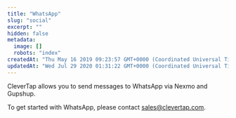 ```yaml
---
title: "WhatsApp"
slug: "social"
excerpt: ""
hidden: false
metadata: 
  image: []
  robots: "index"
createdAt: "Thu May 16 2019 09:23:57 GMT+0000 (Coordinated Universal Time)"
updatedAt: "Wed Jul 29 2020 01:31:22 GMT+0000 (Coordinated Universal Time)"
---
```

CleverTap allows you to send messages to WhatsApp via Nexmo and Gupshup.

To get started with WhatsApp, please contact [sales@clevertap.com](mailto:sales@clevertap.com).
